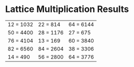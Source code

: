 # Lattice Multiplication Results

|   |   |   |
|---|---|---|
| 12 = 1032 | 22 = 814 | 64 = 6144 |
| 50 = 4400 | 28 = 1176 | 27 = 675 |
| 76 = 4104 | 13 = 169 | 60 = 3840 |
| 82 = 6560 | 84 = 2604 | 38 = 3306 |
| 14 = 490 | 56 = 2800 | 64 = 3776 |
